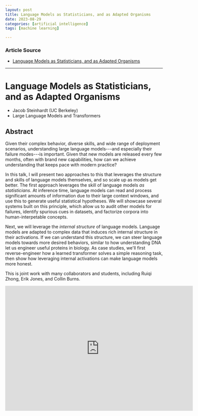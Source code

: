 ```yaml
---
layout: post
title: Language Models as Statisticians, and as Adapted Organisms
date: 2023-08-29
categories: [artificial intelligence]
tags: [machine learning]

---
```


### Article Source

* [Language Models as Statisticians, and as Adapted Organisms](https://www.youtube.com/watch?v=_oHvhJhjkx0)

---

# Language Models as Statisticians, and as Adapted Organisms

* Jacob Steinhardt (UC Berkeley)
* Large Language Models and Transformers

## Abstract
Given their complex behavior, diverse skills, and wide range of deployment scenarios, understanding large language models---and especially their  failure modes---is important. Given that new models are released every few months, often with brand new capabilities, how can we achieve understanding that keeps pace with modern practice?

In this talk, I will present two approaches to this that leverages the structure and skills of language models themselves, and so scale up as models get better. The first approach leverages the skill of language models *as statisticians*. At inference time, language models can read and process significant amounts of information due to their large context windows, and use this to generate useful statistical hypotheses. We will showcase several systems built on this principle, which allow us to audit other models for failures, identify spurious cues in datasets, and factorize corpora into human-interpetable concepts.

Next, we will leverage the *internal structure* of language models. Language models are adapted to complex data that induces rich internal structure in their activations. If we can understand this structure, we can steer language models towards more desired behaviors, similar to how understanding DNA let us engineer useful proteins in biology. As case studies, we'll first reverse-engineer how a learned transformer solves a simple reasoning task, then show how leveraging internal activations can make language models more honest.

This is joint work with many collaborators and students, including Ruiqi Zhong, Erik Jones, and Collin Burns.

<iframe width="600" height="400" src="https://www.youtube.com/embed/_oHvhJhjkx0?si=_wMMVDlBEdrcRsu8" title="YouTube video player" frameborder="0" allow="accelerometer; autoplay; clipboard-write; encrypted-media; gyroscope; picture-in-picture; web-share" allowfullscreen></iframe>